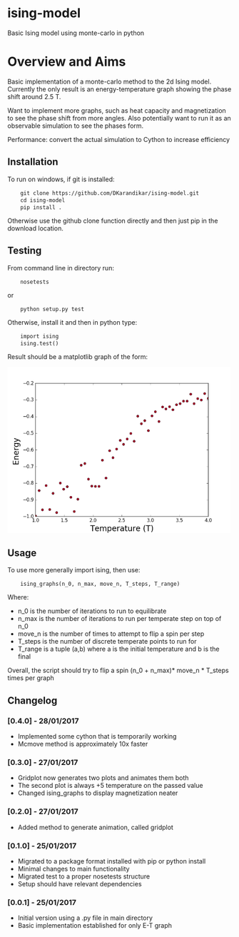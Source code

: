 # ising-model

Basic Ising model using monte-carlo in python

# Overview and Aims

Basic implementation of a monte-carlo method to the 2d Ising model. Currently the only result is an energy-temperature graph showing the phase shift around 2.5 T. 

Want to implement more graphs, such as heat capacity and magnetization to see the phase shift from more angles. Also potentially want to run it as an observable simulation to see the phases form.

Performance: convert the actual simulation to Cython to increase efficiency

## Installation

To run on windows, if git is installed:

        git clone https://github.com/DKarandikar/ising-model.git
        cd ising-model
        pip install .

Otherwise use the github clone function directly and then just pip in the download location.


## Testing

From command line in directory run:

        nosetests
or 

        python setup.py test
        
Otherwise, install it and then in python type:

        import ising
        ising.test()

Result should be a matplotlib graph of the form:

<img src="images/testingexample.png" width="500">

## Usage

To use more generally import ising, then use:

        ising_graphs(n_0, n_max, move_n, T_steps, T_range)

Where:

- n_0 is the number of iterations to run to equilibrate 
- n_max is the number of iterations to run per temperate step on top of n_0
- move_n is the number of times to attempt to flip a spin per step
- T_steps is the number of discrete temperate points to run for 
- T_range is a tuple (a,b) where a is the initial temperature and b is the final

Overall, the script should try to flip a spin (n_0 + n_max)* move_n * T_steps times per graph

## Changelog

### [0.4.0] - 28/01/2017

- Implemented some cython that is temporarily working 
- Mcmove method is approximately 10x faster

### [0.3.0] - 27/01/2017

- Gridplot now generates two plots and animates them both
- The second plot is always +5 temperature on the passed value
- Changed ising_graphs to display magnetization neater

### [0.2.0] - 27/01/2017

- Added method to generate animation, called gridplot

### [0.1.0] - 25/01/2017

- Migrated to a package format installed with pip or python install
- Minimal changes to main functionality
- Migrated test to a proper nosetests structure
- Setup should have relevant dependencies 


### [0.0.1] - 25/01/2017

- Initial version using a .py file in main directory
- Basic implementation established for only E-T graph
